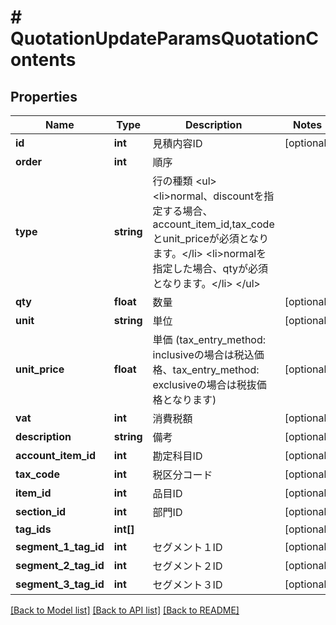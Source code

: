 # # QuotationUpdateParamsQuotationContents

## Properties

Name | Type | Description | Notes
------------ | ------------- | ------------- | -------------
**id** | **int** | 見積内容ID | [optional]
**order** | **int** | 順序 |
**type** | **string** | 行の種類 &lt;ul&gt; &lt;li&gt;normal、discountを指定する場合、account_item_id,tax_codeとunit_priceが必須となります。&lt;/li&gt; &lt;li&gt;normalを指定した場合、qtyが必須となります。&lt;/li&gt; &lt;/ul&gt; |
**qty** | **float** | 数量 | [optional]
**unit** | **string** | 単位 | [optional]
**unit_price** | **float** | 単価 (tax_entry_method: inclusiveの場合は税込価格、tax_entry_method: exclusiveの場合は税抜価格となります) | [optional]
**vat** | **int** | 消費税額 | [optional]
**description** | **string** | 備考 | [optional]
**account_item_id** | **int** | 勘定科目ID | [optional]
**tax_code** | **int** | 税区分コード | [optional]
**item_id** | **int** | 品目ID | [optional]
**section_id** | **int** | 部門ID | [optional]
**tag_ids** | **int[]** |  | [optional]
**segment_1_tag_id** | **int** | セグメント１ID | [optional]
**segment_2_tag_id** | **int** | セグメント２ID | [optional]
**segment_3_tag_id** | **int** | セグメント３ID | [optional]

[[Back to Model list]](../../README.md#models) [[Back to API list]](../../README.md#endpoints) [[Back to README]](../../README.md)
